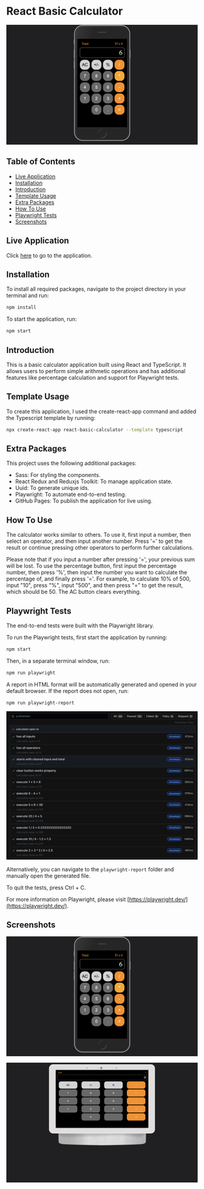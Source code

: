 # React Basic Calculator

![basic-react-calculator](https://github.com/arturguimaraes/basic-react-calculator/blob/main/src/assets/mobile.png?raw=true)

## Table of Contents

- [Live Application](#live-application)
- [Installation](#installation)
- [Introduction](#introduction)
- [Template Usage](#template-usage)
- [Extra Packages](#extra-packages)
- [How To Use](#how-to-use)
- [Playwright Tests](#playwright-tests)
- [Screenshots](#screenshots)

## Live Application

Click [here](https://arturguimaraes.github.io/basic-react-calculator/) to go to the application.

## Installation

To install all required packages, navigate to the project directory in your terminal and run:
```sh
npm install
```

To start the application, run:
```sh
npm start
```

## Introduction

This is a basic calculator application built using React and TypeScript. It allows users to perform simple arithmetic operations and has additional features like percentage calculation and support for Playwright tests.

## Template Usage

To create this application, I used the create-react-app command and added the Typescript template by running:
```sh
npx create-react-app react-basic-calculator --template typescript
```

## Extra Packages

This project uses the following additional packages:

- Sass: For styling the components.
- React Redux and Reduxjs Toolkit: To manage application state.
- Uuid: To generate unique ids.
- Playwright: To automate end-to-end testing.
- GitHub Pages: To publish the application for live using.

## How To Use

The calculator works similar to others. To use it, first input a number, then select an operator, and then input another number. Press '=' to get the result or continue pressing other operators to perform further calculations.

Please note that if you input a number after pressing '=', your previous sum will be lost. To use the percentage button, first input the percentage number, then press '%', then input the number you want to calculate the percentage of, and finally press '='. For example, to calculate 10% of 500, input "10", press "%", input "500", and then press "=" to get the result, which should be 50. The AC button clears everything.

## Playwright Tests

The end-to-end tests were built with the Playwright library.

To run the Playwright tests, first start the application by running:
```sh
npm start
```

Then, in a separate terminal window, run:
```sh
npm run playwright
```

A report in HTML format will be automatically generated and opened in your default browser. If the report does not open, run:
```sh
npm run playwright-report
```

![basic-react-calculator](https://github.com/arturguimaraes/basic-react-calculator/blob/main/src/assets/tests.png?raw=true)

Alternatively, you can navigate to the `playwright-report` folder and manually open the generated file.

To quit the tests, press Ctrl + C.

For more information on Playwright, please visit [https://playwright.dev/](https://playwright.dev/).

## Screenshots

![basic-react-calculator](https://github.com/arturguimaraes/basic-react-calculator/blob/main/src/assets/mobile.png?raw=true)

![basic-react-calculator](https://github.com/arturguimaraes/basic-react-calculator/blob/main/src/assets/pc.png?raw=true)


